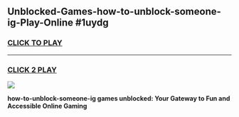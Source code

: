
## Unblocked-Games-how-to-unblock-someone-ig-Play-Online #1uydg
<h3>
<a href="https://news.freeplayer.one?title=how-to-unblock-someone-ig&ref=3">CLICK TO PLAY</a></h3>
<hr>

<h3>
<a href="https://news.freeplayer.one?title=how-to-unblock-someone-ig&ref=3">CLICK 2 PLAY</a>
  
</h3>

<a href="https://news.freeplayer.one?title=how-to-unblock-someone-ig&ref=3"><img src="https://clearcache.store/games.png"></a>


**how-to-unblock-someone-ig games unblocked: Your Gateway to Fun and Accessible Online Gaming**
